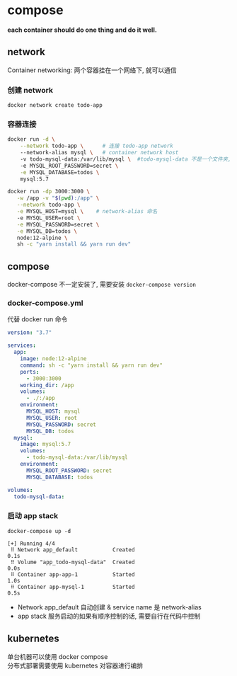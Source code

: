 # compose

**each container should do one thing and do it well.**

## network

Container networking: 两个容器挂在一个网络下, 就可以通信

### 创建 network

`docker network create todo-app`

### 容器连接

```bash
docker run -d \
    --network todo-app \      # 连接 todo-app network
    --network-alias mysql \   # container network host 
    -v todo-mysql-data:/var/lib/mysql \  #todo-mysql-data 不是一个文件夹, docker 会识别为 named volumes, 自动创建
    -e MYSQL_ROOT_PASSWORD=secret \
    -e MYSQL_DATABASE=todos \
    mysql:5.7

docker run -dp 3000:3000 \
   -w /app -v "$(pwd):/app" \
   --network todo-app \
   -e MYSQL_HOST=mysql \    # network-alias 命名
   -e MYSQL_USER=root \
   -e MYSQL_PASSWORD=secret \
   -e MYSQL_DB=todos \
   node:12-alpine \
   sh -c "yarn install && yarn run dev"
```

## compose

docker-compose 不一定安装了, 需要安装  `docker-compose version`

### docker-compose.yml

代替 docker run 命令

```yml
version: "3.7"

services:
  app:
    image: node:12-alpine
    command: sh -c "yarn install && yarn run dev"
    ports: 
      - 3000:3000
    working_dir: /app
    volumes:
      - ./:/app
    environment:
      MYSQL_HOST: mysql
      MYSQL_USER: root
      MYSQL_PASSWORD: secret
      MYSQL_DB: todos
  mysql:
    image: mysql:5.7
    volumes:
      - todo-mysql-data:/var/lib/mysql
    environment:
      MYSQL_ROOT_PASSWORD: secret
      MYSQL_DATABASE: todos

volumes:
  todo-mysql-data:
```

### 启动 app stack

`docker-compose up -d`

```logs
[+] Running 4/4
 ⠿ Network app_default           Created                                   0.1s
 ⠿ Volume "app_todo-mysql-data"  Created                                   0.0s
 ⠿ Container app-app-1           Started                                   1.0s
 ⠿ Container app-mysql-1         Started                                   0.5s
```

- Network app_default 自动创建 & service name 是 network-alias
- app stack 服务启动的如果有顺序控制的话, 需要自行在代码中控制

## kubernetes

单台机器可以使用 docker compose  
分布式部署需要使用 kubernetes 对容器进行编排  